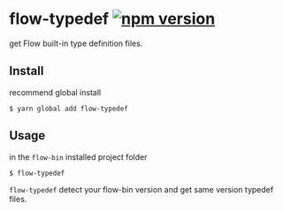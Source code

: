# flow-typedef  [![npm version](https://badge.fury.io/js/flow-typedef.svg)](https://badge.fury.io/js/flow-typedef)

get Flow built-in type definition files.

## Install
recommend global install
```
$ yarn global add flow-typedef
```

## Usage
in the `flow-bin` installed project folder
```
$ flow-typedef
```

`flow-typedef` detect your flow-bin version and get same version typedef files.

